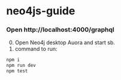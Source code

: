 # neo4js-guide
### Open http://localhost:4000/graphql
0. Open Neo4j desktop Auora and start sb.
1. command to run:
```bash
npm i
npm run dev
npm test
```
<!-- 1. To create a todo:


2. To see the list of todos:
    query {
      todos {
        id
        title
        completed
      }
    }

3. To update a todo using id:
  mutation Mutation($updateTodoId: ID!, $title: String) {
  updateTodo(id: $updateTodoId, title: $title) {
    id
    title
  }
}

4. To delete a todo using id:
  mutation Mutation($deleteTodoId2: ID!) {
    deleteTodo(id: $deleteTodoId2)
  }

5. To see signup functionality:
    mutation {
    signup(name: "test", password: "test") {
        token
        user {
        id
        name
        }
    }
    }

6.  -->
